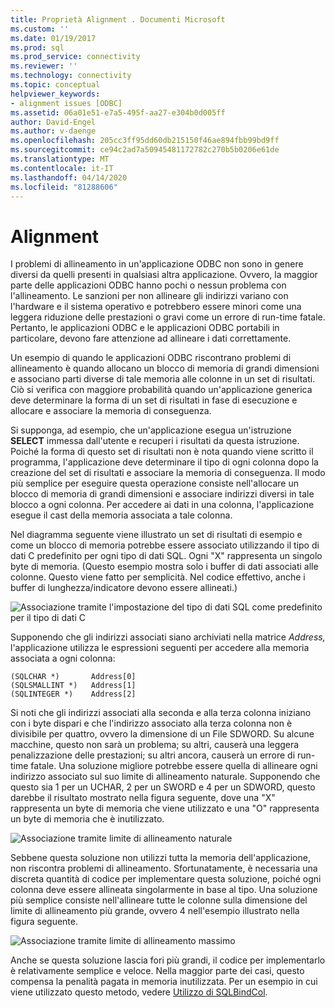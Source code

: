 ```yaml
---
title: Proprietà Alignment . Documenti Microsoft
ms.custom: ''
ms.date: 01/19/2017
ms.prod: sql
ms.prod_service: connectivity
ms.reviewer: ''
ms.technology: connectivity
ms.topic: conceptual
helpviewer_keywords:
- alignment issues [ODBC]
ms.assetid: 06a01e51-e7a5-495f-aa27-e304b0d005ff
author: David-Engel
ms.author: v-daenge
ms.openlocfilehash: 205cc3ff95dd60db215150f46ae894fbb99bd9ff
ms.sourcegitcommit: ce94c2ad7a50945481172782c270b5b0206e61de
ms.translationtype: MT
ms.contentlocale: it-IT
ms.lasthandoff: 04/14/2020
ms.locfileid: "81288606"
---
```

# <a name="alignment"></a>Alignment
I problemi di allineamento in un'applicazione ODBC non sono in genere diversi da quelli presenti in qualsiasi altra applicazione. Ovvero, la maggior parte delle applicazioni ODBC hanno pochi o nessun problema con l'allineamento. Le sanzioni per non allineare gli indirizzi variano con l'hardware e il sistema operativo e potrebbero essere minori come una leggera riduzione delle prestazioni o gravi come un errore di run-time fatale. Pertanto, le applicazioni ODBC e le applicazioni ODBC portabili in particolare, devono fare attenzione ad allineare i dati correttamente.  
  
 Un esempio di quando le applicazioni ODBC riscontrano problemi di allineamento è quando allocano un blocco di memoria di grandi dimensioni e associano parti diverse di tale memoria alle colonne in un set di risultati. Ciò si verifica con maggiore probabilità quando un'applicazione generica deve determinare la forma di un set di risultati in fase di esecuzione e allocare e associare la memoria di conseguenza.  
  
 Si supponga, ad esempio, che un'applicazione esegua un'istruzione **SELECT** immessa dall'utente e recuperi i risultati da questa istruzione. Poiché la forma di questo set di risultati non è nota quando viene scritto il programma, l'applicazione deve determinare il tipo di ogni colonna dopo la creazione del set di risultati e associare la memoria di conseguenza. Il modo più semplice per eseguire questa operazione consiste nell'allocare un blocco di memoria di grandi dimensioni e associare indirizzi diversi in tale blocco a ogni colonna. Per accedere ai dati in una colonna, l'applicazione esegue il cast della memoria associata a tale colonna.  
  
 Nel diagramma seguente viene illustrato un set di risultati di esempio e come un blocco di memoria potrebbe essere associato utilizzando il tipo di dati C predefinito per ogni tipo di dati SQL. Ogni "X" rappresenta un singolo byte di memoria. (Questo esempio mostra solo i buffer di dati associati alle colonne. Questo viene fatto per semplicità. Nel codice effettivo, anche i buffer di lunghezza/indicatore devono essere allineati.)  
  
 ![Associazione tramite l'impostazione del tipo di dati SQL come predefinito per il tipo di dati C](../../../odbc/reference/develop-app/media/pr24.gif "pr24 (informazioni in base alle proprietà del")  
  
 Supponendo che gli indirizzi associati siano archiviati nella matrice *Address,* l'applicazione utilizza le espressioni seguenti per accedere alla memoria associata a ogni colonna:  
  
```  
(SQLCHAR *)       Address[0]  
(SQLSMALLINT *)   Address[1]  
(SQLINTEGER *)    Address[2]  
```  
  
 Si noti che gli indirizzi associati alla seconda e alla terza colonna iniziano con i byte dispari e che l'indirizzo associato alla terza colonna non è divisibile per quattro, ovvero la dimensione di un File SDWORD. Su alcune macchine, questo non sarà un problema; su altri, causerà una leggera penalizzazione delle prestazioni; su altri ancora, causerà un errore di run-time fatale. Una soluzione migliore potrebbe essere quella di allineare ogni indirizzo associato sul suo limite di allineamento naturale. Supponendo che questo sia 1 per un UCHAR, 2 per un SWORD e 4 per un SDWORD, questo darebbe il risultato mostrato nella figura seguente, dove una "X" rappresenta un byte di memoria che viene utilizzato e una "O" rappresenta un byte di memoria che è inutilizzato.  
  
 ![Associazione tramite limite di allineamento naturale](../../../odbc/reference/develop-app/media/pr25.gif "pr25 (informazioni in stato di pr25")  
  
 Sebbene questa soluzione non utilizzi tutta la memoria dell'applicazione, non riscontra problemi di allineamento. Sfortunatamente, è necessaria una discreta quantità di codice per implementare questa soluzione, poiché ogni colonna deve essere allineata singolarmente in base al tipo. Una soluzione più semplice consiste nell'allineare tutte le colonne sulla dimensione del limite di allineamento più grande, ovvero 4 nell'esempio illustrato nella figura seguente.  
  
 ![Associazione tramite limite di allineamento massimo](../../../odbc/reference/develop-app/media/pr26.gif "pr26 (informazioni in inglese)")  
  
 Anche se questa soluzione lascia fori più grandi, il codice per implementarlo è relativamente semplice e veloce. Nella maggior parte dei casi, questo compensa la penalità pagata in memoria inutilizzata. Per un esempio in cui viene utilizzato questo metodo, vedere [Utilizzo di SQLBindCol](../../../odbc/reference/develop-app/using-sqlbindcol.md).
